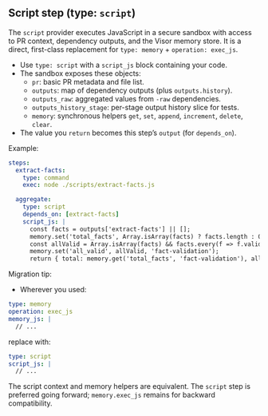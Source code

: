 ## Script step (type: `script`)

The `script` provider executes JavaScript in a secure sandbox with access to
PR context, dependency outputs, and the Visor memory store. It is a direct,
first-class replacement for `type: memory` + `operation: exec_js`.

- Use `type: script` with a `script_js` block containing your code.
- The sandbox exposes these objects:
  - `pr`: basic PR metadata and file list.
  - `outputs`: map of dependency outputs (plus `outputs.history`).
  - `outputs_raw`: aggregated values from `-raw` dependencies.
  - `outputs_history_stage`: per-stage output history slice for tests.
  - `memory`: synchronous helpers `get`, `set`, `append`, `increment`, `delete`, `clear`.
- The value you `return` becomes this step’s `output` (for `depends_on`).

Example:

```yaml
steps:
  extract-facts:
    type: command
    exec: node ./scripts/extract-facts.js

  aggregate:
    type: script
    depends_on: [extract-facts]
    script_js: |
      const facts = outputs['extract-facts'] || [];
      memory.set('total_facts', Array.isArray(facts) ? facts.length : 0, 'fact-validation');
      const allValid = Array.isArray(facts) && facts.every(f => f.valid === true);
      memory.set('all_valid', allValid, 'fact-validation');
      return { total: memory.get('total_facts', 'fact-validation'), allValid };
```

Migration tip:

- Wherever you used:

```yaml
type: memory
operation: exec_js
memory_js: |
  // ...
```

replace with:

```yaml
type: script
script_js: |
  // ...
```

The script context and memory helpers are equivalent. The `script` step is preferred going forward; `memory.exec_js` remains for backward compatibility.

